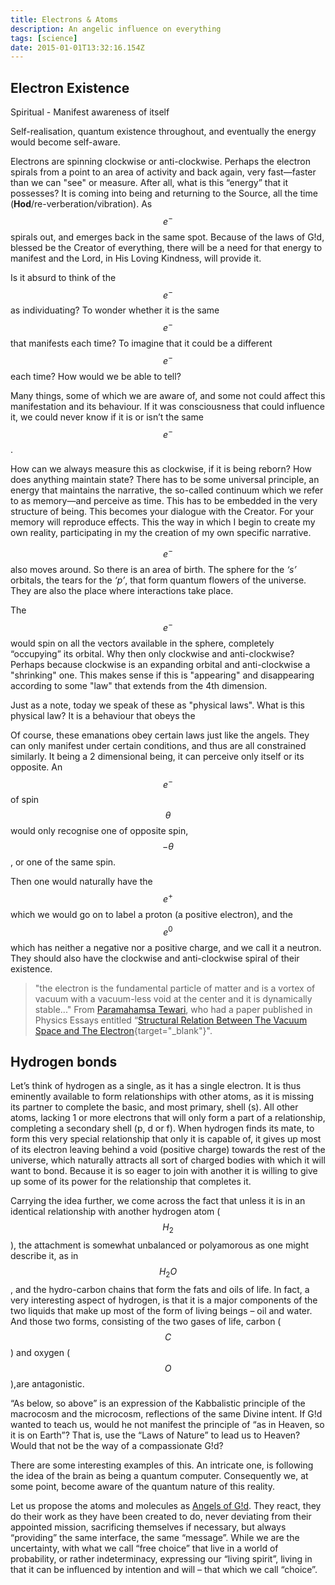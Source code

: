 ```yaml
---
title: Electrons & Atoms
description: An angelic influence on everything
tags: [science]
date: 2015-01-01T13:32:16.154Z
---
```


## Electron Existence

Spiritual - Manifest awareness of itself

Self-realisation, quantum existence throughout, and eventually the energy would become self-aware.

Electrons are spinning clockwise or anti-clockwise. Perhaps the electron spirals from a point to an area of activity and back again, very fast&mdash;faster than we can "see" or measure. After all, what is this “energy” that it possesses? It is coming into being and returning to the Source, all the time (**Hod**/re-verberation/vibration). As $$e^-$$ spirals out, and emerges back in the same spot. Because of the laws of G!d, blessed be the Creator of everything, there will be a need for that energy to manifest and the Lord, in His Loving Kindness, will provide it.

Is it absurd to think of the $$e^-$$ as individuating? To wonder whether it is the same $$e^-$$ that manifests each time? To imagine that it could be a different $$e^-$$ each time? How would we be able to tell?

Many things, some of which we are aware of, and some not could affect this manifestation and its behaviour. If it was consciousness that could influence it, we could never know if it is or isn’t the same $$e^-$$.

How can we always measure this as clockwise, if it is being reborn? How does anything maintain state? There has to be some universal principle, an energy that maintains the narrative, the so-called continuum which we refer to as memory&mdash;and perceive as time. This has to be embedded in the very structure of being. This becomes your dialogue with the Creator. For your memory will reproduce effects. This the way in which I begin to create my own reality, participating in my the creation of my own specific narrative.

$$e^-$$ also moves around. So there is an area of birth. The sphere for the _‘s’_ orbitals, the tears for the _‘p’_, that form quantum flowers of the universe. They are also the place where interactions take place.

The $$e^-$$ would spin on all the vectors available in the sphere, completely “occupying” its orbital. Why then only clockwise and anti-clockwise? Perhaps because clockwise is an expanding orbital and anti-clockwise a "shrinking" one. This makes sense if this is "appearing" and disappearing according to some "law" that extends from the 4th dimension.

Just as a note, today we speak of these as "physical laws". What is this physical law? It is a behaviour that obeys the

Of course, these emanations obey certain laws just like the angels. They can only manifest under certain conditions, and thus are all constrained similarly. It being a 2 dimensional being, it can perceive only itself or its opposite. An $$e^-$$ of spin $$\theta$$ would only recognise one of opposite spin,$$-{\theta}$$, or one of the same spin.

Then one would naturally have the $$e^+$$ which we would go on to label a proton (a positive electron), and the $$e^0$$ which has neither a negative nor a positive charge, and we call it a neutron. They should also have the clockwise and anti-clockwise spiral of their existence.

> "the electron is the fundamental particle of matter and is a vortex of vacuum with a vacuum-less void at the center and it is dynamically stable..."
> From [Paramahamsa Tewari](https://www.tewari.org), who had a paper published in Physics Essays entitled “[Structural Relation Between The Vacuum Space and The Electron](/references/Electron-Tawari.pdf){target="\_blank"}".

## Hydrogen bonds

Let’s think of hydrogen as a single, as it has a single electron. It is thus eminently available to form relationships with other atoms, as it is missing its partner to complete the basic, and most primary, shell (s). All other atoms, lacking 1 or more electrons that will only form a part of a relationship, completing a secondary shell (p, d or f). When hydrogen finds its mate, to form this very special relationship that only it is capable of, it gives up most of its electron leaving behind a void (positive charge) towards the rest of the universe, which naturally attracts all sort of charged bodies with which it will want to bond. Because it is so eager to join with another it is willing to give up some of its power for the relationship that completes it.

Carrying the idea further, we come across the fact that unless it is in an identical relationship with another hydrogen atom ($$H_2$$), the attachment is somewhat unbalanced or polyamorous as one might describe it, as in $${H_2}O$$, and the hydro-carbon chains that form the fats and oils of life. In fact, a very interesting aspect of hydrogen, is that it is a major components of the two liquids that make up most of the form of living beings – oil and water. And those two forms, consisting of the two gases of life, carbon ($$C$$) and oxygen ($$O$$),are antagonistic.

“As below, so above” is an expression of the Kabbalistic principle of the macrocosm and the microcosm, reflections of the same Divine intent. If G!d wanted to teach us, would he not manifest the principle of “as in Heaven, so it is on Earth”? That is, use the “Laws of Nature” to lead us to Heaven? Would that not be the way of a compassionate G!d?

There are some interesting examples of this. An intricate one, is following the idea of the brain as being a quantum computer. Consequently we, at some point, become aware of the quantum nature of this reality.

Let us propose the atoms and molecules as [Angels of G!d](posts/neshama/angel_atoms/). They react, they do their work as they have been created to do, never deviating from their appointed mission, sacrificing themselves if necessary, but always “providing” the same interface, the same “message”. While we are the uncertainty, with what we call “free choice” that live in a world of probability, or rather indeterminacy, expressing our “living spirit”, living in that it can be influenced by intention and will – that which we call “choice”.
